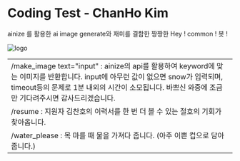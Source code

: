 # Coding Test - ChanHo Kim

ainize 를 활용한 ai image generate와 재미를 결함한 짱짱한 Hey ! common ! 봇 !

![logo](https://blog.kakaocdn.net/dn/bvqgy6/btrbR4QQEAh/BoL8V56Z3JmnOAmgvkpToK/img.png)

<table>
	<tbody>
        <tr>
            <td>/make_image text="input" : ainize의 api를 활용하여 keyword에 맞는 이미지를 반환합니다. input에 아무런 값이 없으면 snow가 입력되며, timeout등의 문제로 1분 내외의 시간이 소모됩니다. 바쁘신 와중에 조금만 기다려주시면 감사드리겠습니다.</td>
        </tr>
        <tr>
            <td>/resume : 지원자 김찬호의 이력서를 한 번 더 볼 수 있는 절호의 기회가 찾아옵니다.</td>
        </tr>
        <tr>
            <td>/water_please : 목 마를 때 물을 가져다 줍니다. (아주 이쁜 컵으로 담아 줍니다.)</td>
        </tr>
    </tbody>
</table>
